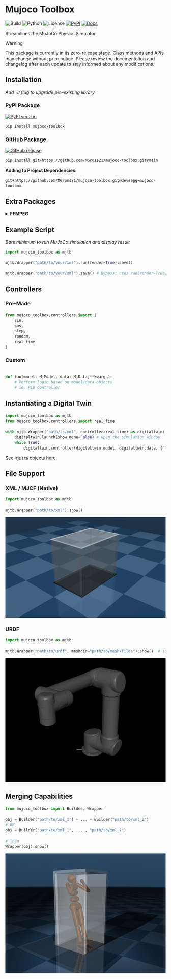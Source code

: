 # Mujoco Toolbox

![Build](https://github.com/MGross21/mujoco-toolbox/actions/workflows/ci.yml/badge.svg)
![Python](https://img.shields.io/badge/python-3.10%20|%203.11%20|%203.12%20|%203.13-blue)
![License](https://img.shields.io/github/license/MGross21/mujoco-toolbox)
[![PyPI](https://github.com/MGross21/mujoco-toolbox/actions/workflows/publish.yml/badge.svg)](https://github.com/MGross21/mujoco-toolbox/actions/workflows/publish.yml)
[![Docs](https://github.com/MGross21/mujoco-toolbox/actions/workflows/docs.yml/badge.svg)](https://github.com/MGross21/mujoco-toolbox/actions/workflows/docs.yml)

Streamlines the MuJoCo Physics Simulator

> [!WARNING]  
> This package is currently in its zero-release stage. Class methods and APIs may change without prior notice. Please review the documentation and changelog after each update to stay informed about any modifications.

## Installation

*Add `-U` flag to upgrade pre-existing library*

### PyPI Package

[![PyPI version](https://img.shields.io/pypi/v/mujoco-toolbox?labelColor=333333&color=%23800080)](https://pypi.org/project/mujoco-toolbox/)

```bash
pip install mujoco-toolbox
```

### GitHub Package

[![GitHub release](https://img.shields.io/github/v/release/MGross21/mujoco-toolbox?label=github&labelColor=333333&color=%23800080)](https://github.com/MGross21/mujoco-toolbox/releases)

```bash
pip install git+https://github.com/MGross21/mujoco-toolbox.git@main
```

**Adding to Project Dependencies:**

`git+https://github.com/MGross21/mujoco-toolbox.git@dev#egg=mujoco-toolbox`

## Extra Packages

<details>
<summary><b>FFMPEG</b></summary>

</br>

*Required for [mediapy](https://google.github.io/mediapy/mediapy.html) dependency*

**Windows**

```bash
winget install ffmpeg
ffmpeg -version
```

**Linux**

```bash
sudo apt update && sudo apt install ffmpeg
ffmpeg -version
```

**MacOS**

*Using Homebrew*

```bash
brew install ffmpeg
ffmpeg -version
```

*Using MacPorts*

```bash
sudo port install ffmpeg
ffmpeg -version
```

</details>

## Example Script

*Bare minimum to run MuJoCo simulation and display result*

```python
import mujoco_toolbox as mjtb

mjtb.Wrapper("path/to/your/xml").run(render=True).save()

mjtb.Wrapper("path/to/your/xml").save() # Bypass: uses run(render=True)
```

## Controllers

### Pre-Made

```python
from mujoco_toolbox.controllers import (
    sin,
    cos,
    step,
    random,
    real_time
)
```

### Custom

```python

def foo(model: MjModel, data: MjData,**kwargs):
    # Perform logic based on model/data objects
    # ie. PID Controller
```

## Instantiating a Digital Twin

```python
import mujoco_toolbox as mjtb
from mujoco_toolbox.controllers import real_time

with mjtb.Wrapper("path/to/xml", controller=real_time) as digitaltwin:
    digitaltwin.launch(show_menu=False) # Open the simulation window
    while True:
        digitaltwin.controller(digitaltwin.model, digitaltwin.data, {"Mujoco MjData Object": value})
```

See `MjData` objects [here](https://mujoco.readthedocs.io/en/stable/APIreference/APItypes.html#mjdata)

## File Support

### XML / MJCF (Native)

```python
import mujoco_toolbox as mjtb

mjtb.Wrapper("path/to/xml").show()
```

![Glovebox](https://github.com/MGross21/mujoco-toolbox/blob/main/assets/images/glovebox_sample.png)

### URDF

```python
import mujoco_toolbox as mjtb

mjtb.Wrapper("path/to/urdf", meshdir="path/to/mesh/files").show()  # supports *.stl or *.obj
```

![UR5](https://github.com/MGross21/mujoco-toolbox/blob/main/assets/images/ur5_render_no_gui.png)

## Merging Capabilities

```python
from mujoco_toolbox import Builder, Wrapper

obj = Builder("path/to/xml_1") + ... + Builder("path/to/xml_2")
# OR
obj = Builder("path/to/xml_1", ... , "path/to/xml_2")

# Then
Wrapper(obj).show()

```

![Humanoid in Box](https://github.com/MGross21/mujoco-toolbox/blob/main/assets/images/human_in_box.png)
